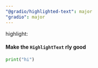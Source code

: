 ```yaml
---
"@gradio/highlighted-text": major
"gradio": major
---
```


highlight:

#### Make the `HighlightText` rly good

```python
print("hi")
```
